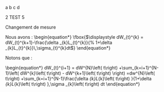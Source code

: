 ﻿a b c d

2 TEST
5

Changement de mesure


Nous avons :
\begin{equation*}
\fbox{$\displaystyle dW_{t}^{k} = dW_{t}^{k+1}-\frac{\delta _{k}L_{t}^{k}}{%
1+\delta _{k}L_{t}^{k}}\,\sigma_{t}^{k}dt$}
\end{equation*}

Notons que : 

\begin{equation*}
dW_{t}^{i+1} = dW^{N}\left( t\right) +\sum_{k=i+1}^{N-1}\left( dW^{k}\left(
t\right) - dW^{k+1}\left( t\right) \right) =dw^{N}\left( t\right)
+\sum_{k=i+1}^{N-1}\frac{\delta _{k}L_{k}\left( t\right) }{1+\delta
_{k}L_{k}\left( t\right) }\,\sigma _{k}\left( t\right) dt
\end{equation*}

